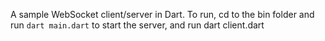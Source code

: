 A sample WebSocket client/server in Dart.
To run, cd to the bin folder and run `dart main.dart` to start the server, and run dart client.dart